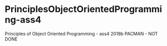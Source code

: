 # PrinciplesObjectOrientedProgramming-ass4
Principles of Object Oriented Programming - ass4 2018b  PACMAN - NOT DONE
